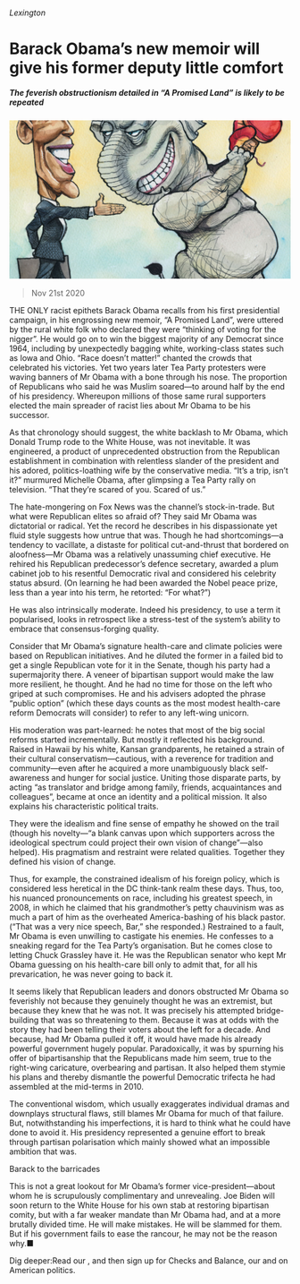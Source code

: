 ###### Lexington

# Barack Obama’s new memoir will give his former deputy little comfort 

##### The feverish obstructionism detailed in “A Promised Land” is likely to be repeated 

![image](images/20201121_USD000.jpg) 

> Nov 21st 2020 

THE ONLY racist epithets Barack Obama recalls from his first presidential campaign, in his engrossing new memoir, “A Promised Land”, were uttered by the rural white folk who declared they were “thinking of voting for the nigger”. He would go on to win the biggest majority of any Democrat since 1964, including by unexpectedly bagging white, working-class states such as Iowa and Ohio. “Race doesn’t matter!” chanted the crowds that celebrated his victories. Yet two years later Tea Party protesters were waving banners of Mr Obama with a bone through his nose. The proportion of Republicans who said he was Muslim soared—to around half by the end of his presidency. Whereupon millions of those same rural supporters elected the main spreader of racist lies about Mr Obama to be his successor.

As that chronology should suggest, the white backlash to Mr Obama, which Donald Trump rode to the White House, was not inevitable. It was engineered, a product of unprecedented obstruction from the Republican establishment in combination with relentless slander of the president and his adored, politics-loathing wife by the conservative media. “It’s a trip, isn’t it?” murmured Michelle Obama, after glimpsing a Tea Party rally on television. “That they’re scared of you. Scared of us.”


The hate-mongering on Fox News was the channel’s stock-in-trade. But what were Republican elites so afraid of? They said Mr Obama was dictatorial or radical. Yet the record he describes in his dispassionate yet fluid style suggests how untrue that was. Though he had shortcomings—a tendency to vacillate, a distaste for political cut-and-thrust that bordered on aloofness—Mr Obama was a relatively unassuming chief executive. He rehired his Republican predecessor’s defence secretary, awarded a plum cabinet job to his resentful Democratic rival and considered his celebrity status absurd. (On learning he had been awarded the Nobel peace prize, less than a year into his term, he retorted: “For what?”)

He was also intrinsically moderate. Indeed his presidency, to use a term it popularised, looks in retrospect like a stress-test of the system’s ability to embrace that consensus-forging quality.

Consider that Mr Obama’s signature health-care and climate policies were based on Republican initiatives. And he diluted the former in a failed bid to get a single Republican vote for it in the Senate, though his party had a supermajority there. A veneer of bipartisan support would make the law more resilient, he thought. And he had no time for those on the left who griped at such compromises. He and his advisers adopted the phrase “public option” (which these days counts as the most modest health-care reform Democrats will consider) to refer to any left-wing unicorn.

His moderation was part-learned: he notes that most of the big social reforms started incrementally. But mostly it reflected his background. Raised in Hawaii by his white, Kansan grandparents, he retained a strain of their cultural conservatism—cautious, with a reverence for tradition and community—even after he acquired a more unambiguously black self-awareness and hunger for social justice. Uniting those disparate parts, by acting “as translator and bridge among family, friends, acquaintances and colleagues”, became at once an identity and a political mission. It also explains his characteristic political traits.

They were the idealism and fine sense of empathy he showed on the trail (though his novelty—“a blank canvas upon which supporters across the ideological spectrum could project their own vision of change”—also helped). His pragmatism and restraint were related qualities. Together they defined his vision of change.

Thus, for example, the constrained idealism of his foreign policy, which is considered less heretical in the DC think-tank realm these days. Thus, too, his nuanced pronouncements on race, including his greatest speech, in 2008, in which he claimed that his grandmother’s petty chauvinism was as much a part of him as the overheated America-bashing of his black pastor. (“That was a very nice speech, Bar,” she responded.) Restrained to a fault, Mr Obama is even unwilling to castigate his enemies. He confesses to a sneaking regard for the Tea Party’s organisation. But he comes close to letting Chuck Grassley have it. He was the Republican senator who kept Mr Obama guessing on his health-care bill only to admit that, for all his prevarication, he was never going to back it.

It seems likely that Republican leaders and donors obstructed Mr Obama so feverishly not because they genuinely thought he was an extremist, but because they knew that he was not. It was precisely his attempted bridge-building that was so threatening to them. Because it was at odds with the story they had been telling their voters about the left for a decade. And because, had Mr Obama pulled it off, it would have made his already powerful government hugely popular. Paradoxically, it was by spurning his offer of bipartisanship that the Republicans made him seem, true to the right-wing caricature, overbearing and partisan. It also helped them stymie his plans and thereby dismantle the powerful Democratic trifecta he had assembled at the mid-terms in 2010.

The conventional wisdom, which usually exaggerates individual dramas and downplays structural flaws, still blames Mr Obama for much of that failure. But, notwithstanding his imperfections, it is hard to think what he could have done to avoid it. His presidency represented a genuine effort to break through partisan polarisation which mainly showed what an impossible ambition that was.

Barack to the barricades

This is not a great lookout for Mr Obama’s former vice-president—about whom he is scrupulously complimentary and unrevealing. Joe Biden will soon return to the White House for his own stab at restoring bipartisan comity, but with a far weaker mandate than Mr Obama had, and at a more brutally divided time. He will make mistakes. He will be slammed for them. But if his government fails to ease the rancour, he may not be the reason why.■

Dig deeper:Read our , and then sign up for Checks and Balance, our  and  on American politics.

